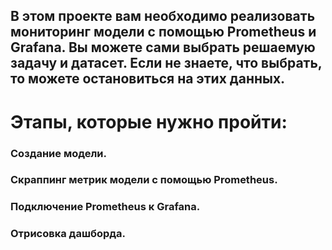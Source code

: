 ## В этом проекте вам необходимо реализовать мониторинг модели с помощью Prometheus и Grafana. Вы можете сами выбрать решаемую задачу и датасет. Если не знаете, что выбрать, то можете остановиться на этих данных. 

# Этапы, которые нужно пройти:

### Создание модели.
### Скраппинг метрик модели с помощью Prometheus.
### Подключение Prometheus к Grafana.
### Отрисовка дашборда.